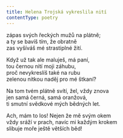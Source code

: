 ```yaml
---
title: Helena Trojská vykreslila nití
contentType: poetry
---
```


<section>

zápas svých řeckých mužů na plátně;  
a ty se bavíš tím, že obratně  
zas vyšíváš mé strastiplné žití.

</section>

<section>

Když už tak ale maluješ, má paní,  
tou černou nití moji záhubu,  
proč nevykreslíš také na rubu  
zelenou nitkou naděj pro mé štkaní?

</section>

<section>

Na tom tvém plátně svítí, žel, vždy znova  
jen samá černá, samá oranžová,  
ti smutní svědkové mých bědných let.

</section>

<section>

Ach, mám to los! Nejen že mě svým okem  
vždy sráží v prach, navíc mi každým krokem  
slibuje moře ještě větších běd!

</section>
